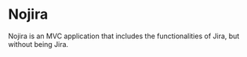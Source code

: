 # Nojira

Nojira is an MVC application that includes the functionalities of Jira, but without being Jira.